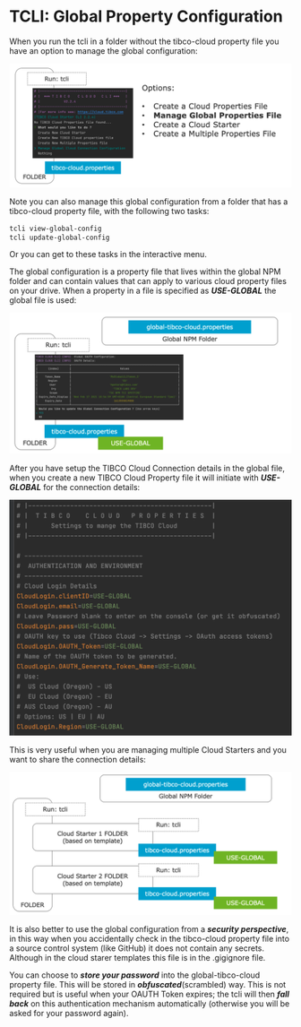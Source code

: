 # TCLI: Global Property Configuration
When you run the tcli in a folder without the tibco-cloud property file you have an option to manage the global configuration:

![TCLI_Show_Links](imgs/001_Manage_Global.png#zoom)


Note you can also manage this global configuration from a folder that has a tibco-cloud property file, with the following two tasks:

```console
tcli view-global-config
tcli update-global-config
```

Or you can get to these tasks in the interactive menu.

The global configuration is a property file that lives within the global NPM folder and can contain values that can apply to various cloud property files on your drive. When a property in a file is specified as ***USE-GLOBAL*** the global file is used:

![TCLI_Show_Links](imgs/001_Global_Prop.png#zoom)

After you have setup the TIBCO Cloud Connection details in the global file, when you create a new TIBCO Cloud Property file it will initiate with ***USE-GLOBAL*** for the connection details:

![TCLI_Show_Links](imgs/001_Global_Set.png#zoom)


This is very useful when you are managing multiple Cloud Starters and you want to share the connection details:

![TCLI_Show_Links](imgs/001_CS_Global.png#zoom)

It is also better to use the global configuration from a ***security perspective***, in this way when you accidentally check in the tibco-cloud property file into a source control system (like GitHub) it does not contain any secrets. Although in the cloud starer templates this file is in the .gigignore file.

You can choose to ***store your password*** into the global-tibco-cloud property file. This will be stored in ***obfuscated***(scrambled) way. This is not required but is useful when your OAUTH Token expires; the tcli will then ***fall back*** on this authentication mechanism automatically (otherwise you will be asked for your password again).
